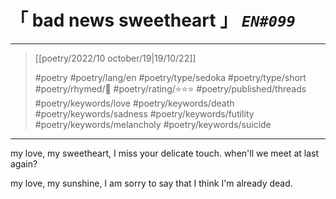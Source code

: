 # &#12300; bad news sweetheart &#12301; *`EN#099`*

---

> [[poetry/2022/10 october/19|19/10/22]]
> 
> #poetry 
> #poetry/lang/en 
> #poetry/type/sedoka #poetry/type/short 
> #poetry/rhymed/🔴 
> #poetry/rating/⭐⭐⭐ 
> #poetry/published/threads
> #poetry/keywords/love #poetry/keywords/death #poetry/keywords/sadness #poetry/keywords/futility #poetry/keywords/melancholy #poetry/keywords/suicide 

---

my love, my sweetheart,
I miss your delicate touch.
when'll we meet at last again?

my love, my sunshine,
I am sorry to say that
I think I'm already dead.